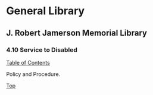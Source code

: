 [0]: /README.md
[4.10]: service-to-disabled.md

# General Library
## J. Robert Jamerson Memorial Library
### 4.10 Service to Disabled
[Table of Contents][0]

Policy and Procedure.

[Top][4.10]